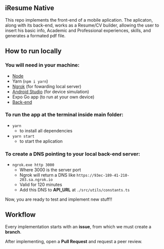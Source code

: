 ## iResume Native

This repo implements the front-end of a mobile aplication. The aplicaton, along with its back-end, works as a Resume/CV builder, allowing the user to insert his basic info, Academic and Professional experiences, skills, and generates a formated pdf file. 

## How to run locally

### You will need in your machine:
* [Node](https://nodejs.org/en)
* Yarn (`npm i yarn`)
* [Ngrok](https://ngrok.com/download) (for fowarding local server)
* [Android Studio](https://developer.android.com/studio) (for device simulation)
* Expo Go app (to run at your own device)
* [Back-end](https://github.com/estevamcardoso/iResume-serverless)

### To run the app at the terminal inside main folder:
* `yarn`
  * to install all dependencies
* `yarn start`
  * to start the aplication

### To create a DNS pointing to your local back-end server:
* `ngrok.exe http 3000`
  * Where 3000 is the server port
  * Ngrok will return a DNS like `https://93ec-189-41-210-203.sa.ngrok.io`
  * Valid for 120 minutes
  * Add this DNS to **API_URL** at `./src/utils/constants.ts`


Now, you are ready to test and implement new stuff!!

## Workflow
Every implementation starts with an **issue**, from which we must create a **branch**. 

After implementing, open a **Pull Request** and request a peer review.